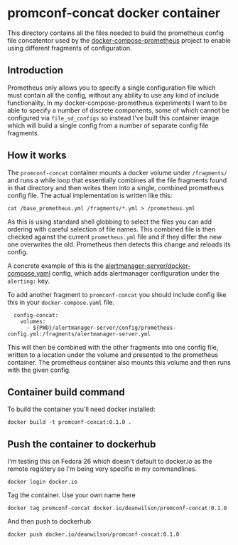 # promconf-concat docker container

This directory contains all the files needed to build the prometheus
config file concatentor used by the
[docker-compose-prometheus](https://github.com/deanwilson/docker-compose-prometheus)
project to enable using different fragments of configuration.

## Introduction

Prometheus only allows you to specify a single configuration file
which must contain all the config, without any ability to use any kind
of include functionality. In my docker-compose-prometheus experiments
I want to be able to specify a number of discrete components, some of which
cannot be configured via `file_sd_configs` so instead I've built this container
image which will build a single config from a number of separate config file
fragments.

## How it works

The `promconf-concat` container mounts a docker volume under
`/fragments/` and runs a while loop that essentially combines all the file
fragments found in that directory and then writes them into a single, combined
prometheus config file. The actual implementation is written like this:

    cat /base_prometheus.yml /fragments/*.yml > /prometheus.yml

As this is using standard shell globbing to select the files you can add
ordering with careful selection of file names. This combined file is then
checked against the current `prometheus.yml` file and if they differ the
new one overwrites the old. Prometheus then detects this change and reloads its
config.

A concrete example of this is the
[alertmanager-server/docker-compose.yaml](/alertmanager-server/docker-compose.yaml)
config, which adds alertmanager configuration under the `alerting:` key.

To add another fragment to `promconf-concat` you should include config like this
in your `docker-compose.yaml` file.

```
  config-concat:
    volumes:
      - ${PWD}/alertmanager-server/config/prometheus-config.yml:/fragments/alertmanager-server.yml
```

This will then be combined with the other fragments into one config file, written to a location
under the volume and presented to the prometheus container. The prometheus
container also mounts this volume and then runs with the given config.

## Container build command

To build the container you'll need docker installed:

    docker build -t promconf-concat:0.1.0 .

## Push the container to dockerhub

I'm testing this on Fedora 26 which doesn't default to docker.io
as the remote registery so I'm being very specific in my commandlines.

    docker login docker.io

Tag the container. Use your own name here

    docker tag promconf-concat docker.io/deanwilson/promconf-concat:0.1.0

And then push to dockerhub

    docker push docker.io/deanwilson/promconf-concat:0.1.0
